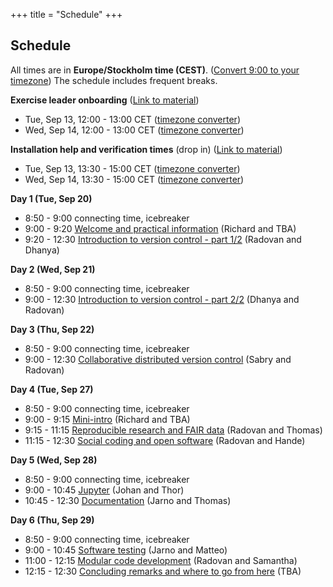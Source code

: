 +++
title = "Schedule"
+++

## Schedule

All times are in **Europe/Stockholm time (CEST)**. ([Convert 9:00 to
your timezone](https://arewemeetingyet.com/Brussels/2022-09-20/09:00))
The schedule includes frequent breaks.

**Exercise leader onboarding** ([Link to material](https://coderefinery.github.io/manuals/exercise-leaders/))
- Tue, Sep 13, 12:00 - 13:00 CET ([timezone converter](https://arewemeetingyet.com/Brussels/2022-09-13/12:00))
- Wed, Sep 14, 12:00 - 13:00 CET ([timezone converter](https://arewemeetingyet.com/Brussels/2022-09-14/12:00))

**Installation help and verification times** (drop in) ([Link to material](https://coderefinery.github.io/installation/))
- Tue, Sep 13, 13:30 - 15:00 CET  ([timezone converter](https://arewemeetingyet.com/Brussels/2022-09-13/13:30))
- Wed, Sep 14, 13:30 - 15:00 CET  ([timezone converter](https://arewemeetingyet.com/Brussels/2022-09-14/13:30))

**Day 1 (Tue, Sep 20)**
- 8:50 - 9:00 connecting time, icebreaker
- 9:00 - 9:20
  [Welcome and practical information](https://github.com/coderefinery/workshop-intro/blob/master/README.md)
  (Richard and TBA)
- 9:20 - 12:30
  [Introduction to version control - part 1/2](https://coderefinery.github.io/git-intro/)
  (Radovan and Dhanya)

**Day 2 (Wed, Sep 21)**
- 8:50 - 9:00 connecting time, icebreaker
- 9:00 - 12:30
  [Introduction to version control - part 2/2](https://coderefinery.github.io/git-intro/)
  (Dhanya and Radovan)

**Day 3 (Thu, Sep 22)**
- 8:50 - 9:00 connecting time, icebreaker
- 9:00 - 12:30
  [Collaborative distributed version control](https://coderefinery.github.io/git-collaborative/)
  (Sabry and Radovan)

**Day 4 (Tue, Sep 27)**
- 8:50 - 9:00 connecting time, icebreaker
- 9:00 - 9:15
  [Mini-intro](https://github.com/coderefinery/workshop-intro/blob/master/README.md)
  (Richard and TBA)
- 9:15 - 11:15
  [Reproducible research and FAIR data](https://coderefinery.github.io/reproducible-research/)
  (Radovan and Thomas)
- 11:15 - 12:30
  [Social coding and open software](https://coderefinery.github.io/social-coding/)
  (Radovan and Hande)

**Day 5 (Wed, Sep 28)**
- 8:50 - 9:00 connecting time, icebreaker
- 9:00 - 10:45
  [Jupyter](https://coderefinery.github.io/jupyter/)
  (Johan and Thor)
- 10:45 - 12:30
  [Documentation](https://coderefinery.github.io/documentation/)
  (Jarno and Thomas)

**Day 6 (Thu, Sep 29)**
- 8:50 - 9:00 connecting time, icebreaker
- 9:00 - 10:45
  [Software testing](https://coderefinery.github.io/testing/)
  (Jarno and Matteo)
- 11:00 - 12:15
  [Modular code development](https://coderefinery.github.io/modular-type-along/)
  (Radovan and Samantha)
- 12:15 - 12:30
  [Concluding remarks and where to go from here](https://github.com/coderefinery/workshop-outro/blob/master/README.md)
  (TBA)

